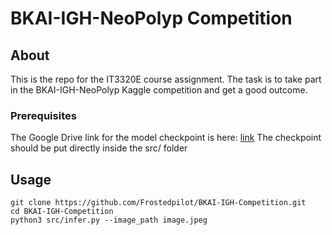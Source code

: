 # BKAI-IGH-NeoPolyp Competition

## About <a name = "about"></a>

This is the repo for the IT3320E course assignment. The task is to take part in the BKAI-IGH-NeoPolyp Kaggle competition and get a good outcome.

### Prerequisites

The Google Drive link for the model checkpoint is here: [link](https://drive.google.com/file/d/1JMfPks0fD2e2sb24r68KwGIuf3fpzf-a/view?usp=drive_link)
The checkpoint should be put directly inside the src/ folder

## Usage <a name = "usage"></a>

```
git clone https://github.com/Frostedpilot/BKAI-IGH-Competition.git
cd BKAI-IGH-Competition
python3 src/infer.py --image_path image.jpeg
```
